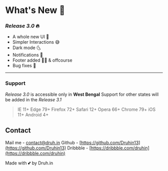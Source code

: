 # What's New 👀
### _Release 3.0_ 🔥
- A whole new UI 🤩
- Simpler Interactions 😅
- Dark mode 🌜
- Notifications 🔔
- Footer added 📰📌
 & offcourse
- Bug fixes 🤭
<hr>

### Support

_Release 3.0_ is accessible only in **West Bengal**
Support for other states will be added in the _Release 3.1_

>IE 11+
>Edge 79+
>Firefox 72+
>Safari 12+
>Opera 66+
>Chrome 79+
>iOS 11+
>Android 4+

## Contact

 Mail me - [contact@druh.in](mailto:contact@druh.in)
 Github - [https://github.com/Druhin13](https://github.com/Druhin13)
 Dribbble - [https://dribbble.com/druhin](https://dribbble.com/druhin)
 
Made with 💕 by  Druh.in

